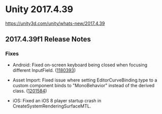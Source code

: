 # Unity 2017.4.39
https://unity3d.com/unity/whats-new/2017.4.39

## 2017.4.39f1 Release Notes


### Fixes
<ul>
<li><p>Android: Fixed on-screen keyboard being closed when focusing different InputField. (<a href="https://issuetracker.unity3d.com/issues/android-on-screen-keyboard-is-closed-when-focusing-different-inputfield">1180393</a>)</p></li>
<li><p>Asset Import: Fixed issue where setting EditorCurveBinding.type to a custom component binds to "MonoBehavior" instead of the derived class. (<a href="https://issuetracker.unity3d.com/issues/setting-editorcurvebinding-dot-type-to-a-custom-component-bind-to-monobehavior-instead-of-the-derived-class">1201584</a>)</p></li>
<li><p>iOS: Fixed an iOS 8 player startup crash in CreateSystemRenderingSurfaceMTL.</p></li>
</ul>
